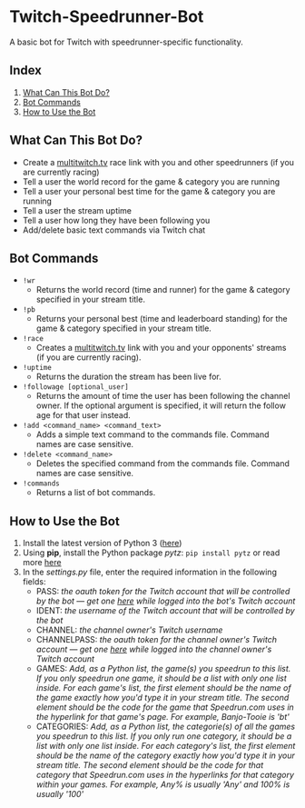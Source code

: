 # Twitch-Speedrunner-Bot
A basic bot for Twitch with speedrunner-specific functionality.

## Index
1. [What Can This Bot Do?](#what-can-this-bot-do)
2. [Bot Commands](#bot-commands)
3. [How to Use the Bot](#how-to-use-the-bot)

## What Can This Bot Do?
- Create a [multitwitch.tv](http://multitwitch.tv/) race link with you and other speedrunners (if you are currently racing)
- Tell a user the world record for the game & category you are running
- Tell a user your personal best time for the game & category you are running
- Tell a user the stream uptime
- Tell a user how long they have been following you
- Add/delete basic text commands via Twitch chat

## Bot Commands
- `!wr`
    - Returns the world record (time and runner) for the game & category specified in your stream title.
- `!pb`
    - Returns your personal best (time and leaderboard standing) for the game & category specified in your stream title.
- `!race`
    - Creates a [multitwitch.tv](http://multitwitch.tv/) link with you and your opponents' streams (if you are currently racing).
- `!uptime`
    - Returns the duration the stream has been live for.
- `!followage [optional_user]`
    - Returns the amount of time the user has been following the channel owner. If the optional argument is specified, it will return the follow age for that user instead.
- `!add <command_name> <command_text>`
    - Adds a simple text command to the commands file. Command names are case sensitive.
- `!delete <command_name>`
    - Deletes the specified command from the commands file. Command names are case sensitive.
- `!commands`
    - Returns a list of bot commands.
    
## How to Use the Bot
1. Install the latest version of Python 3 ([here](https://www.python.org/downloads/))
2. Using **pip**, install the Python package *pytz*: `pip install pytz` or read more [here](https://pypi.org/project/pytz/)
3. In the *settings.py* file, enter the required information in the following fields:
    - PASS: *the oauth token for the Twitch account that will be controlled by the bot — get one [here](https://twitchapps.com/tmi/) while logged into the bot's Twitch account*
    - IDENT: *the username of the Twitch account that will be controlled by the bot*
    - CHANNEL: *the channel owner's Twitch username*
    - CHANNELPASS: *the oauth token for the channel owner's Twitch account — get one [here](https://twitchapps.com/tmi/) while logged into the channel owner's Twitch account*
    - GAMES: *Add, as a Python list, the game(s) you speedrun to this list. If you only speedrun one game, it should be a list with only one list inside. For each game's list, the first element should be the name of the game exactly how you'd type it in your stream title. The second element should be the code for the game that Speedrun.com uses in the hyperlink for that game's page. For example, Banjo-Tooie is 'bt'*
    - CATEGORIES: *Add, as a Python list, the categorie(s) of all the games you speedrun to this list. If you only run one category, it should be a list with only one list inside. For each category's list, the first element should be the name of the category exactly how you'd type it in your stream title. The second element should be the code for that category that Speedrun.com uses in the hyperlinks for that category within your games. For example, Any% is usually 'Any' and 100% is usually '100'*
